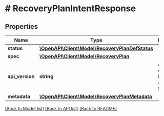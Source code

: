 # # RecoveryPlanIntentResponse

## Properties

Name | Type | Description | Notes
------------ | ------------- | ------------- | -------------
**status** | [**\OpenAPI\Client\Model\RecoveryPlanDefStatus**](RecoveryPlanDefStatus.md) |  | [optional]
**spec** | [**\OpenAPI\Client\Model\RecoveryPlan**](RecoveryPlan.md) |  | [optional]
**api_version** | **string** | API Version of the Nutanix v3 API framework. | [default to '3.1.0']
**metadata** | [**\OpenAPI\Client\Model\RecoveryPlanMetadata**](RecoveryPlanMetadata.md) |  |

[[Back to Model list]](../../README.md#models) [[Back to API list]](../../README.md#endpoints) [[Back to README]](../../README.md)
